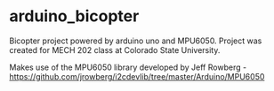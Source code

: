 # arduino_bicopter
Bicopter project powered by arduino uno and MPU6050. Project was created for MECH 202 class at Colorado State University.

Makes use of the MPU6050 library developed by Jeff Rowberg - https://github.com/jrowberg/i2cdevlib/tree/master/Arduino/MPU6050

